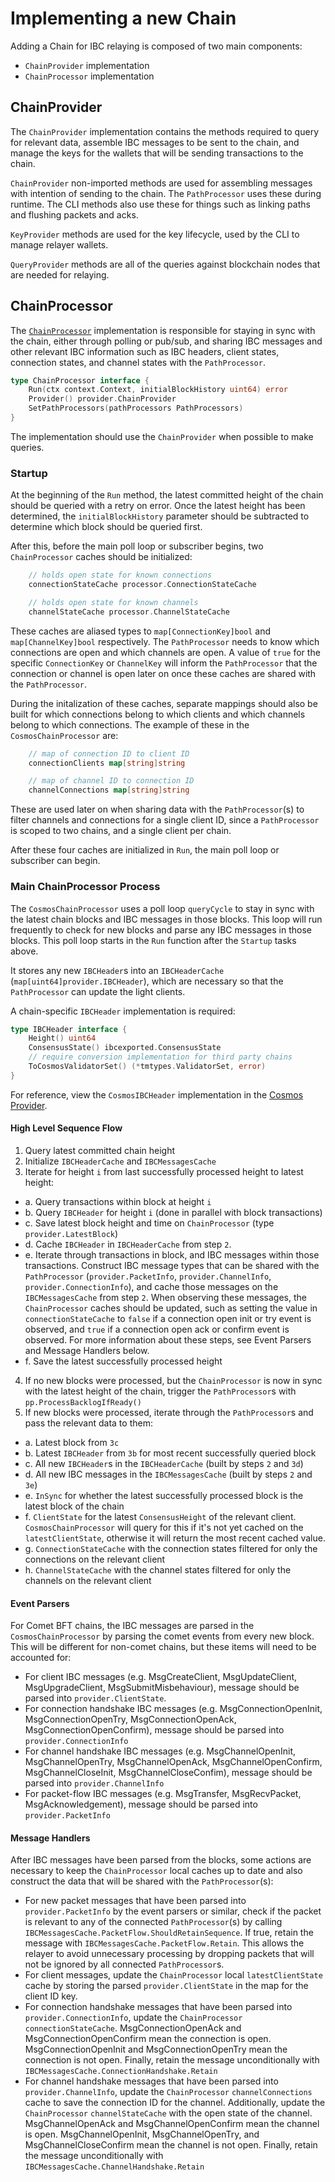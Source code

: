 # Implementing a new Chain

Adding a Chain for IBC relaying is composed of two main components:

- `ChainProvider` implementation
- `ChainProcessor` implementation

## ChainProvider

The `ChainProvider` implementation contains the methods required to query for
relevant data, assemble IBC messages to be sent to the chain, and manage the
keys for the wallets that will be sending transactions to the chain.

`ChainProvider` non-imported methods are used for assembling messages with
intention of sending to the chain. The `PathProcessor` uses these during
runtime. The CLI methods also use these for things such as linking paths and
flushing packets and acks.

`KeyProvider` methods are used for the key lifecycle, used by the CLI to manage
relayer wallets.

`QueryProvider` methods are all of the queries against blockchain nodes that are
needed for relaying.

## ChainProcessor

The [`ChainProcessor`](../relayer/processor/chain_processor.go) implementation
is responsible for staying in sync with the chain, either through polling or
pub/sub, and sharing IBC messages and other relevant IBC information such as IBC
headers, client states, connection states, and channel states with the
`PathProcessor`.

```go
type ChainProcessor interface {
	Run(ctx context.Context, initialBlockHistory uint64) error
	Provider() provider.ChainProvider
	SetPathProcessors(pathProcessors PathProcessors)
}
```

The implementation should use the `ChainProvider` when possible to make queries.

### Startup

At the beginning of the `Run` method, the latest committed height of the chain
should be queried with a retry on error. Once the latest height has been
determined, the `initialBlockHistory` parameter should be subtracted to
determine which block should be queried first.

After this, before the main poll loop or subscriber begins, two `ChainProcessor`
caches should be initialized:

```go
	// holds open state for known connections
	connectionStateCache processor.ConnectionStateCache

	// holds open state for known channels
	channelStateCache processor.ChannelStateCache
```

These caches are aliased types to `map[ConnectionKey]bool` and
`map[ChannelKey]bool` respectively. The `PathProcessor` needs to know which
connections are open and which channels are open. A value of `true` for the
specific `ConnectionKey` or `ChannelKey` will inform the `PathProcessor` that
the connection or channel is open later on once these caches are shared with the
`PathProcessor`.

During the initalization of these caches, separate mappings should also be built
for which connections belong to which clients and which channels belong to which
connections. The example of these in the `CosmosChainProcessor` are:

```go
	// map of connection ID to client ID
	connectionClients map[string]string

	// map of channel ID to connection ID
	channelConnections map[string]string
```

These are used later on when sharing data with the `PathProcessor`(s) to filter
channels and connections for a single client ID, since a `PathProcessor` is
scoped to two chains, and a single client per chain.

After these four caches are initialized in `Run`, the main poll loop or
subscriber can begin.

### Main ChainProcessor Process

The `CosmosChainProcessor` uses a poll loop `queryCycle` to stay in sync with
the latest chain blocks and IBC messages in those blocks. This loop will run
frequently to check for new blocks and parse any IBC messages in those blocks.
This poll loop starts in the `Run` function after the `Startup` tasks above.

It stores any new `IBCHeader`s into an `IBCHeaderCache`
(`map[uint64]provider.IBCHeader`), which are necessary so that the
`PathProcessor` can update the light clients.

A chain-specific `IBCHeader` implementation is required:

```go
type IBCHeader interface {
	Height() uint64
	ConsensusState() ibcexported.ConsensusState
	// require conversion implementation for third party chains
	ToCosmosValidatorSet() (*tmtypes.ValidatorSet, error)
}
```

For reference, view the `CosmosIBCHeader` implementation in the
[Cosmos Provider](../relayer/chains/cosmos/provider.go).

#### High Level Sequence Flow

1. Query latest committed chain height
2. Initialize `IBCHeaderCache` and `IBCMessagesCache`
3. Iterate for height `i` from last successfully processed height to latest
   height:

- a. Query transactions within block at height `i`
- b. Query `IBCHeader` for height `i` (done in parallel with block transactions)
- c. Save latest block height and time on `ChainProcessor` (type
  `provider.LatestBlock`)
- d. Cache `IBCHeader` in `IBCHeaderCache` from step `2`.
- e. Iterate through transactions in block, and IBC messages within those
  transactions. Construct IBC message types that can be shared with the
  `PathProcessor` (`provider.PacketInfo`, `provider.ChannelInfo`,
  `provider.ConnectionInfo`), and cache those messages on the `IBCMessagesCache`
  from step `2`. When observing these messages, the `ChainProcessor` caches
  should be updated, such as setting the value in `connectionStateCache` to
  `false` if a connection open init or try event is observed, and `true` if a
  connection open ack or confirm event is observed. For more information about
  these steps, see Event Parsers and Message Handlers below.
- f. Save the latest successfully processed height

4. If no new blocks were processed, but the `ChainProcessor` is now in sync with
   the latest height of the chain, trigger the `PathProcessor`s with
   `pp.ProcessBacklogIfReady()`
5. If new blocks were processed, iterate through the `PathProcessor`s and pass
   the relevant data to them:

- a. Latest block from `3c`
- b. Latest `IBCHeader` from `3b` for most recent successfully queried block
- c. All new `IBCHeader`s in the `IBCHeaderCache` (built by steps `2` and `3d`)
- d. All new IBC messages in the `IBCMessagesCache` (built by steps `2` and
  `3e`)
- e. `InSync` for whether the latest successfully processed block is the latest
  block of the chain
- f. `ClientState` for the latest `ConsensusHeight` of the relevant client.
  `CosmosChainProcessor` will query for this if it's not yet cached on the
  `latestClientState`, otherwise it will return the most recent cached value.
- g. `ConnectionStateCache` with the connection states filtered for only the
  connections on the relevant client
- h. `ChannelStateCache` with the channel states filtered for only the channels
  on the relevant client

#### Event Parsers

For Comet BFT chains, the IBC messages are parsed in the `CosmosChainProcessor`
by parsing the comet events from every new block. This will be different for
non-comet chains, but these items will need to be accounted for:

- For client IBC messages (e.g. MsgCreateClient, MsgUpdateClient,
  MsgUpgradeClient, MsgSubmitMisbehaviour), message should be parsed into
  `provider.ClientState`.
- For connection handshake IBC messages (e.g. MsgConnectionOpenInit,
  MsgConnectionOpenTry, MsgConnectionOpenAck, MsgConnectionOpenConfirm), message
  should be parsed into `provider.ConnectionInfo`
- For channel handshake IBC messages (e.g. MsgChannelOpenInit,
  MsgChannelOpenTry, MsgChannelOpenAck, MsgChannelOpenConfirm,
  MsgChannelCloseInit, MsgChannelCloseConfim), message should be parsed into
  `provider.ChannelInfo`
- For packet-flow IBC messages (e.g. MsgTransfer, MsgRecvPacket,
  MsgAcknowledgement), message should be parsed into `provider.PacketInfo`

#### Message Handlers

After IBC messages have been parsed from the blocks, some actions are necessary
to keep the `ChainProcessor` local caches up to date and also construct the data
that will be shared with the `PathProcessor`(s):

- For new packet messages that have been parsed into `provider.PacketInfo` by
  the event parsers or similar, check if the packet is relevant to any of the
  connected `PathProcessor`(s) by calling
  `IBCMessagesCache.PacketFlow.ShouldRetainSequence`. If true, retain the
  message with `IBCMessagesCache.PacketFlow.Retain`. This allows the relayer to
  avoid unnecessary processing by dropping packets that will not be ignored by
  all connected `PathProcessor`s.
- For client messages, update the `ChainProcessor` local `latestClientState`
  cache by storing the parsed `provider.ClientState` in the map for the client
  ID key.
- For connection handshake messages that have been parsed into
  `provider.ConnectionInfo`, update the `ChainProcessor` `connectionStateCache`.
  MsgConnectionOpenAck and MsgConnectionOpenConfirm mean the connection is open.
  MsgConnectionOpenInit and MsgConnectionOpenTry mean the connection is not
  open. Finally, retain the message unconditionally with
  `IBCMessagesCache.ConnectionHandshake.Retain`
- For channel handshake messages that have been parsed into
  `provider.ChannelInfo`, update the `ChainProcessor` `channelConnections` cache
  to save the connection ID for the channel. Additionally, update the
  `ChainProcessor` `channelStateCache` with the open state of the channel.
  MsgChannelOpenAck and MsgChannelOpenConfirm mean the channel is open.
  MsgChannelOpenInit, MsgChannelOpenTry, and MsgChannelCloseConfirm mean the
  channel is not open. Finally, retain the message unconditionally with
  `IBCMessagesCache.ChannelHandshake.Retain`
